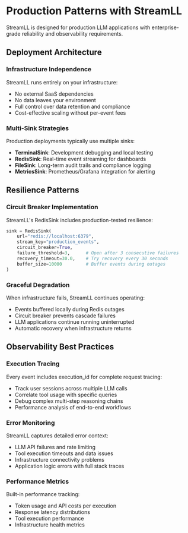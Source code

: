# Production Patterns with StreamLL

StreamLL is designed for production LLM applications with enterprise-grade reliability and observability requirements.

## Deployment Architecture

### Infrastructure Independence
StreamLL runs entirely on your infrastructure:
- No external SaaS dependencies
- No data leaves your environment  
- Full control over data retention and compliance
- Cost-effective scaling without per-event fees

### Multi-Sink Strategies
Production deployments typically use multiple sinks:
- **TerminalSink**: Development debugging and local testing
- **RedisSink**: Real-time event streaming for dashboards
- **FileSink**: Long-term audit trails and compliance logging
- **MetricsSink**: Prometheus/Grafana integration for alerting

## Resilience Patterns

### Circuit Breaker Implementation
StreamLL's RedisSink includes production-tested resilience:

```python
sink = RedisSink(
    url="redis://localhost:6379",
    stream_key="production_events",
    circuit_breaker=True,
    failure_threshold=3,      # Open after 3 consecutive failures
    recovery_timeout=30.0,    # Try recovery every 30 seconds
    buffer_size=10000         # Buffer events during outages
)
```

### Graceful Degradation
When infrastructure fails, StreamLL continues operating:
- Events buffered locally during Redis outages
- Circuit breaker prevents cascade failures
- LLM applications continue running uninterrupted
- Automatic recovery when infrastructure returns

## Observability Best Practices

### Execution Tracing
Every event includes execution_id for complete request tracing:
- Track user sessions across multiple LLM calls
- Correlate tool usage with specific queries
- Debug complex multi-step reasoning chains
- Performance analysis of end-to-end workflows

### Error Monitoring
StreamLL captures detailed error context:
- LLM API failures and rate limiting
- Tool execution timeouts and data issues
- Infrastructure connectivity problems
- Application logic errors with full stack traces

### Performance Metrics
Built-in performance tracking:
- Token usage and API costs per execution
- Response latency distributions
- Tool execution performance
- Infrastructure health metrics